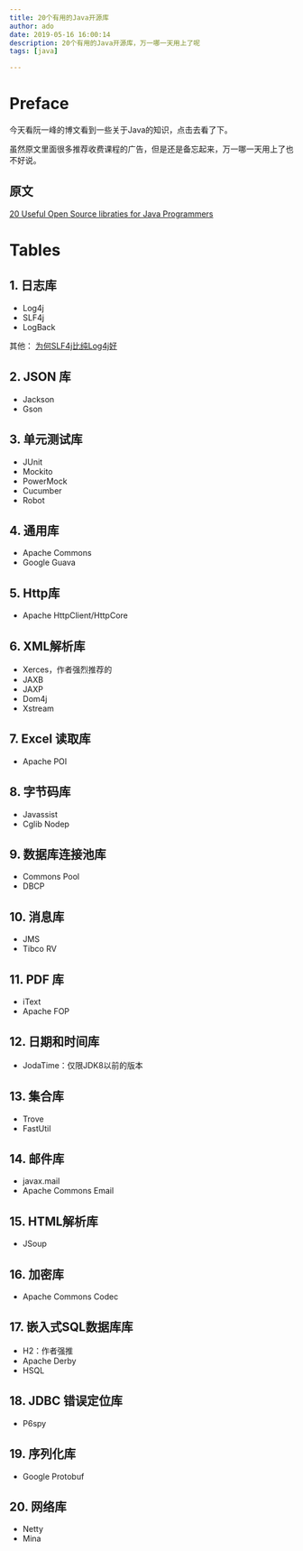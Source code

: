```yaml
---
title: 20个有用的Java开源库
author: ado
date: 2019-05-16 16:00:14
description: 20个有用的Java开源库，万一哪一天用上了呢
tags: [java]

---
```


# Preface

今天看阮一峰的博文看到一些关于Java的知识，点击去看了下。

虽然原文里面很多推荐收费课程的广告，但是还是备忘起来，万一哪一天用上了也不好说。

## 原文

[20 Useful Open Source libraties for Java Programmers](https://javarevisited.blogspot.com/2018/01/top-20-libraries-and-apis-for-java-programmers.html)

# Tables

## 1. 日志库

* Log4j
* SLF4j
* LogBack

其他： [为何SLF4j比纯Log4j好](http://javarevisited.blogspot.sg/2013/08/why-use-sl4j-over-log4j-for-logging-in.html#axzz53OYtIChK)

## 2. JSON 库

* Jackson
* Gson

## 3. 单元测试库

* JUnit
* Mockito
* PowerMock
* Cucumber
* Robot

## 4. 通用库

* Apache Commons
* Google Guava

## 5. Http库

* Apache HttpClient/HttpCore

## 6. XML解析库

* Xerces，作者强烈推荐的
* JAXB
* JAXP
* Dom4j
* Xstream

## 7. Excel 读取库

* Apache POI

## 8. 字节码库

* Javassist
* Cglib Nodep

## 9. 数据库连接池库

* Commons Pool
* DBCP

## 10. 消息库

* JMS
* Tibco RV

## 11. PDF 库

* iText
* Apache FOP

## 12. 日期和时间库

* JodaTime：仅限JDK8以前的版本

## 13. 集合库

* Trove
* FastUtil

## 14. 邮件库

* javax.mail
* Apache Commons Email

## 15. HTML解析库

* JSoup

## 16. 加密库

* Apache Commons Codec

## 17. 嵌入式SQL数据库库

* H2：作者强推
* Apache Derby
* HSQL

## 18. JDBC 错误定位库

* P6spy

## 19. 序列化库

* Google Protobuf

## 20. 网络库

* Netty
* Mina





